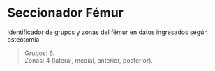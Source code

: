# Seccionador Fémur

Identificador de grupos y zonas del fémur en datos ingresados según osteotomía.  
> Grupos: 6.  
> Zonas: 4 (lateral, medial, anterior, posterior). 
